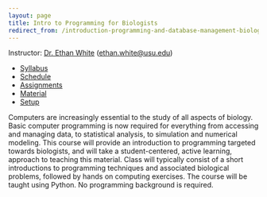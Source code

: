 ```yaml
---
layout: page
title: Intro to Programming for Biologists
redirect_from: /introduction-programming-and-database-management-biologists/
---
```


Instructor: [Dr. Ethan White](whitelab.weecology.org)
(ethan.white@usu.edu)

* [Syllabus](/syllabus/programming-syllabus)
* [Schedule](/syllabus/programming-schedule)
* [Assignments](/assignments)
* [Material](/material)
* [Setup](/computer-setup)

Computers are increasingly essential to the study of all aspects
of biology. Basic computer programming is now required for everything from
accessing and managing data, to statistical analysis, to simulation and
numerical modeling. This course will provide an introduction to programming
targeted towards biologists, and will take a student-centered, active learning,
approach to teaching this material. Class will typically consist of a short
introductions to programming techniques and associated biological problems,
followed by hands on computing exercises. The course will be taught using
Python. No programming background is required.

